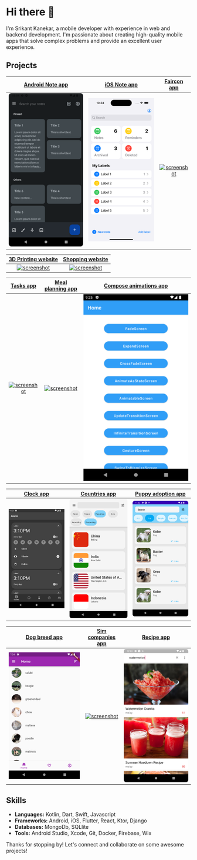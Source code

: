 # Hi there 👋

I'm Srikant Kanekar, a mobile developer with experience in web and backend development. I'm passionate about creating high-quality mobile apps that solve complex problems and provide an excellent user experience.

## Projects

| [Android Note app](https://github.com/SrikantKanekar/NoteApp-Android) | [iOS Note app](https://github.com/SrikantKanekar/NoteApp-iOS) | [Faircon app](https://github.com/SrikantKanekar/FairconApp-Android) |
| :-------------: | :-------------: | :-------------: |
| [![screenshot](https://github.com/SrikantKanekar/NoteApp-Android/blob/master/screenshots/notes_screen.png)](https://github.com/SrikantKanekar/NoteApp-Android) | [![screenshot](https://github.com/SrikantKanekar/NoteApp-iOS/blob/main/screenshots/home1.png)](https://github.com/SrikantKanekar/NoteApp-iOS) | [![screenshot](https://github.com/SrikantKanekar/FairconApp-Android/blob/master/screenshots/cool2.png)](https://github.com/SrikantKanekar/FairconApp-Android) |

| [3D Printing website](https://github.com/SrikantKanekar/3DPrinting-React) | [Shopping website](https://github.com/SrikantKanekar/ShoppingSite-Django) |
| :-------------: | :-------------: |
| [![screenshot](https://github.com/SrikantKanekar/3DPrinting-React/blob/master/screenshots/create2.png)](https://github.com/SrikantKanekar/3DPrinting-React) | [![screenshot](https://github.com/SrikantKanekar/ShoppingSite-Django/blob/master/screenshots/menu_categories.png)](https://github.com/SrikantKanekar/ShoppingSite-Django) |

| [Tasks app](https://github.com/SrikantKanekar/TasksApp-Flutter) | [Meal planning app](https://github.com/SrikantKanekar/MealPlanningApp-Android) | [Compose animations app](https://github.com/SrikantKanekar/ComposeAnimations-Android) |
| :-------------: | :-------------: | :-------------: |
| [![screenshot](https://github.com/SrikantKanekar/TasksApp-Flutter/blob/master/screenshots/tasks_completed.png)](https://github.com/SrikantKanekar/TasksApp-Flutter) | [![screenshot](https://github.com/SrikantKanekar/MealPlanningApp-Android/blob/main/Screenshots/Dashboard.png)](https://github.com/SrikantKanekar/MealPlanningApp-Android) | [![screenshot](https://github.com/SrikantKanekar/ComposeAnimations-Android/blob/master/screenshots/home.png)](https://github.com/SrikantKanekar/ComposeAnimations-Android) |

| [Clock app](https://github.com/SrikantKanekar/ClockApp-Flutter) | [Countries app](https://github.com/SrikantKanekar/CountriesApp-Android) | [Puppy adoption app](https://github.com/SrikantKanekar/PuppyAdoptionApp-Android) |
| :-------------: | :-------------: | :-------------: |
| [![screenshot](https://github.com/SrikantKanekar/ClockApp-Flutter/blob/master/screenshots/alarm_expanded.png)](https://github.com/SrikantKanekar/ClockApp-Flutter) | [![screenshot](https://github.com/SrikantKanekar/CountriesApp-Android/blob/master/screenshots/home4.png)](https://github.com/SrikantKanekar/CountriesApp-Android) | [![screenshot](https://github.com/SrikantKanekar/PuppyAdoptionApp-Android/blob/main/screenshots/home2.png)](https://github.com/SrikantKanekar/PuppyAdoptionApp-Android) |

| [Dog breed app](https://github.com/SrikantKanekar/DogApp-Flutter) | [Sim companies app](https://github.com/SrikantKanekar/SimCompaniesApp-Android) | [Recipe app](https://github.com/SrikantKanekar/RecipeApp-Android) |
| :-------------: | :-------------: | :-------------: |
| [![screenshot](https://github.com/SrikantKanekar/DogApp-Flutter/blob/master/screenshots/home.png)](https://github.com/SrikantKanekar/DogApp-Flutter) | [![screenshot](https://github.com/SrikantKanekar/SimCompaniesApp-Android/blob/master/screenshots/home1.png)](https://github.com/SrikantKanekar/SimCompaniesApp-Android) | [![screenshot](https://github.com/SrikantKanekar/RecipeApp-Android/blob/master/screenshots/recipies4.png)](https://github.com/SrikantKanekar/RecipeApp-Android) |

## Skills

- **Languages:** Kotlin, Dart, Swift, Javascript
- **Frameworks:** Android, iOS, Flutter, React, Ktor, Django
- **Databases:** MongoDb, SQLlite
- **Tools:** Android Studio, Xcode, Git, Docker, Firebase, Wix

Thanks for stopping by! Let's connect and collaborate on some awesome projects!
